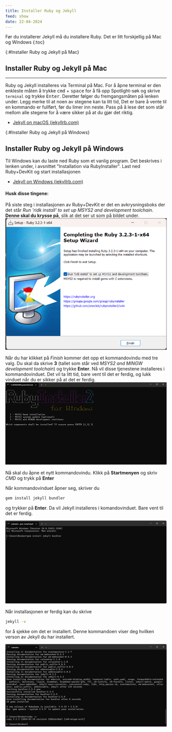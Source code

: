 ```yaml
---
title: Installer Ruby og Jekyll
feed: show
date: 22-04-2024
---
```

Før du installerer Jekyll må du installere Ruby. Det er litt forskjellig på Mac og Windows
{:toc}

{:#Installer Ruby og Jekyll på Mac}
## Installer Ruby og Jekyll på Mac
---
Ruby og Jekyll installeres via Terminal på Mac. For å åpne terminal er den enkleste måten å trykke <kbd>cmd</kbd> + <kbd>space</kbd> for å få opp Spotlight-søk og skrive `terminal` og trykke <kbd>Enter</kbd>. Deretter følger du fremgangsmåten på lenken under. Legg merke til at noen av stegene kan ta litt tid, Det er bare å vente til en kommando er fullført, før du limer inn neste. Pass på å lese det som står mellom alle stegene for å være sikker på at du gjør det riktig.
- [Jekyll on macOS (jekyllrb.com)](https://jekyllrb.com/docs/installation/macos/)

{:#Installer Ruby og Jekyll på Windows}
## Installer Ruby og Jekyll på Windows
Til Windows kan du laste ned Ruby som et vanlig program. Det beskrives i lenken under, i avsnittet "Installation via RubyInstaller". Last ned Ruby+DevKit og start installasjonen
- [Jekyll on Windows (jekyllrb.com)](https://jekyllrb.com/docs/installation/windows/)
#### Husk disse tingene:
På siste steg i installasjonen av Ruby+DevKit er det en avkrysningsboks der det står *Run 'ridk install' to set up MSYS2 and development toolchain*. **Denne skal du krysse på**, slik at det ser ut som på bildet under.
![](https://github.com/Cha-IM/cha-im.github.io/blob/main/assets/img/jekyll/ruby-devkit-install-ridk-install.png?raw=true)

Når du har klikket på *Finish* kommer det opp et kommandovindu med tre valg. Du skal da skrive **3** (tallet som står ved *MSYS2 and MINGW development toolchain*) og trykke **Enter**. Nå vil disse tjenestene installeres i kommandovinduet. Det vil ta litt tid, bare vent til det er ferdig, og lukk vinduet når du er sikker på at det er ferdig.
![](https://github.com/Cha-IM/cha-im.github.io/blob/main/assets/img/jekyll/ruby-devkit-install-msys2-mingw.png?raw=true)

Nå skal du åpne et nytt kommandovindu. Klikk på **Startmenyen** og skriv *CMD* og trykk på **Enter**

Når kommandovinduet åpner seg, skriver du 
```sh
gem install jekyll bundler
```
og trykker på **Enter**. Da vil Jekyll installeres i komandovinduet. Bare vent til det er ferdig.

![](https://github.com/Cha-IM/cha-im.github.io/blob/main/assets/img/jekyll/ruby-devkit-install-jekyll-bundler.png?raw=true)

Når installasjonen er ferdig kan du skrive 
```sh
jekyll -v
```
for å sjekke om det er installert. Denne kommandoen viser deg hvilken verson av Jekyll du har installert.

![](https://github.com/Cha-IM/cha-im.github.io/blob/main/assets/img/jekyll/ruby-devkit-install-ruby-v.png?raw=true)